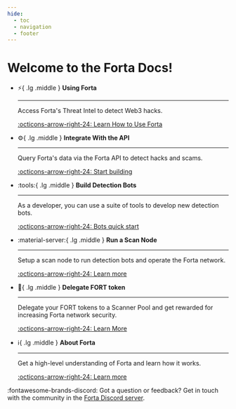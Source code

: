 ```yaml
---
hide:
  - toc
  - navigation
  - footer
---
```


# Welcome to the Forta Docs!

<div class="grid cards" markdown>


-   :zap:{ .lg .middle } __Using Forta__

    ---

    Access Forta's Threat Intel to detect Web3 hacks.

    [:octicons-arrow-right-24: Learn How to Use Forta](getting-started.md)

-   :gear:{ .lg .middle } __Integrate With the API__

    ---

    Query Forta's data via the Forta API to detect hacks and scams.

    [:octicons-arrow-right-24: Start building](api.md)

-   :tools:{ .lg .middle } __Build Detection Bots__

    ---

    As a developer, you can use a suite of tools to develop new detection bots.

    [:octicons-arrow-right-24: Bots quick start](forta-quickstart.md)

-   :material-server:{ .lg .middle } __Run a Scan Node__

    ---

    Setup a scan node to run detection bots and operate the Forta network.

    [:octicons-arrow-right-24: Learn more](scanner-quickstart.md)

-   :bank:{ .lg .middle } __Delegate FORT token__

    ---

    Delegate your FORT tokens to a Scanner Pool and get rewarded for increasing Forta network security.

    [:octicons-arrow-right-24: Learn More](delegated-staking-introduction.md)

-   :information_source:{ .lg .middle } __About Forta__

    ---

    Get a high-level understanding of Forta and learn how it works.

    [:octicons-arrow-right-24: Learn more](why-forta.md)


</div>


:fontawesome-brands-discord: Got a question or feedback? Get in touch with the community in the [Forta Discord server](https://discord.com/invite/fortanetwork).<br><br>
